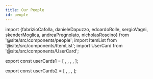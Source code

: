 ```yaml
---
title: Our People
id: people
---
```


import {fabrizioCafolla, danieleDapuzzo, edoardoRolle, sergioVagni, skenderMoglica, andreaPregnolato, nicholasRoscino} from '@site/src/components/people';
import ItemList from '@site/src/components/ItemList';
import UserCard from '@site/src/components/UserCard';



export const userCards1 = [
<UserCard item={andreaPregnolato} />,
<UserCard item={fabrizioCafolla} />,
<UserCard item={danieleDapuzzo} />,
<UserCard item={skenderMoglica} />,
];


export const userCards2 = [
<UserCard item={sergioVagni} />,
<UserCard item={nicholasRoscino} />,
<UserCard item={edoardoRolle} />,
];

<ItemList items={userCards1} />

<div style={{ margin: '50px 0' }}></div>

<ItemList items={userCards2} />
